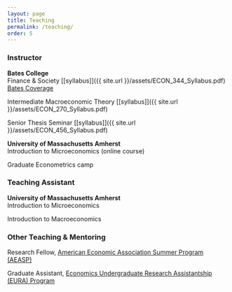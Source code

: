 ```yaml
---
layout: page
title: Teaching
permalink: /teaching/
order: 5
---
```


### **Instructor**
**Bates College** <br>
Finance & Society [[syllabus]]({{ site.url }}/assets/ECON_344_Syllabus.pdf) <br>
[Bates Coverage](https://www.bates.edu/harward/2025/06/29/community-capital/)

Intermediate Macroeconomic Theory [[syllabus]]({{ site.url }}/assets/ECON_270_Syllabus.pdf)

Senior Thesis Seminar [[syllabus]]({{ site.url }}/assets/ECON_456_Syllabus.pdf)

**University of Massachusetts Amherst** <br>
Introduction to Microeconomics (online course)

Graduate Econometrics camp

### **Teaching Assistant**
**University of Massachusetts Amherst** <br>
Introduction to Microeconomics

Introduction to Macroeconomics

### **Other Teaching & Mentoring**
Research Fellow, [American Economic Association Summer Program (AEASP)](https://www.aeaweb.org/about-aea/committees/aeasp)

Graduate Assistant, [Economics Undergraduate Research Assistantship (EURA) Program](https://www.umass.edu/economics/academics/undergraduate/opportunities/assistantship)
